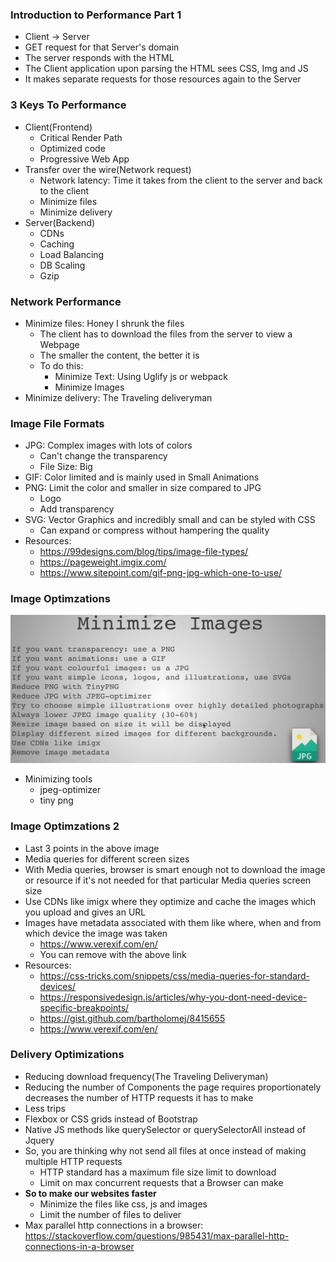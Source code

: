 ### Introduction to Performance Part 1

* Client -> Server 
* GET request for that Server's domain
* The server responds with the HTML
* The Client application upon parsing the HTML sees CSS, Img and JS
* It makes separate requests for those resources again to the Server

### 3 Keys To Performance

* Client(Frontend)
  * Critical Render Path
  * Optimized code
  * Progressive Web App
* Transfer over the wire(Network request)
  * Network latency: Time it takes from the client to the server and back to the client
  * Minimize files
  * Minimize delivery
* Server(Backend)
  * CDNs
  * Caching 
  * Load Balancing
  * DB Scaling
  * Gzip

### Network Performance

* Minimize files: Honey I shrunk the files
  * The client has to download the files from the server to view a Webpage
  * The smaller the content, the better it is
  * To do this:
    * Minimize Text: Using Uglify js or webpack
    * Minimize Images
* Minimize delivery: The Traveling deliveryman

### Image File Formats

* JPG: Complex images with lots of colors
  * Can't change the transparency
  * File Size: Big
* GIF: Color limited and is mainly used in Small Animations
* PNG: Limit the color and smaller in size compared to JPG
  * Logo
  * Add transparency
* SVG: Vector Graphics and incredibly small and can be styled with CSS
  * Can expand or compress without hampering the quality
* Resources:
  * https://99designs.com/blog/tips/image-file-types/
  * https://pageweight.imgix.com/
  * https://www.sitepoint.com/gif-png-jpg-which-one-to-use/

### Image Optimzations

![minimize](../img/min.png)
* Minimizing tools
  * jpeg-optimizer
  * tiny png

### Image Optimzations 2

* Last 3 points in the above image
* Media queries for different screen sizes
* With Media queries, browser is smart enough not to download the image or resource if it's not needed for that particular Media queries screen size
* Use CDNs like imigx where they optimize and cache the images which you upload and gives an URL
* Images have metadata associated with them like where, when and from which device the image was taken
  * https://www.verexif.com/en/
  * You can remove with the above link
* Resources:
  * https://css-tricks.com/snippets/css/media-queries-for-standard-devices/
  * https://responsivedesign.is/articles/why-you-dont-need-device-specific-breakpoints/
  * https://gist.github.com/bartholomej/8415655
  * https://www.verexif.com/en/

### Delivery Optimizations

* Reducing download frequency(The Traveling Deliveryman)
* Reducing the number of Components the page requires proportionately decreases the number of HTTP requests it has to make
* Less trips
* Flexbox or CSS grids instead of Bootstrap
* Native JS methods like querySelector or querySelectorAll instead of Jquery
* So, you are thinking why not send all files at once instead of making multiple HTTP requests
  * HTTP standard has a maximum file size limit to download
  * Limit on max concurrent requests that a Browser can make
* **So to make our websites faster**
  * Minimize the files like css, js and images
  * Limit the number of files to deliver
* Max parallel http connections in a browser: https://stackoverflow.com/questions/985431/max-parallel-http-connections-in-a-browser